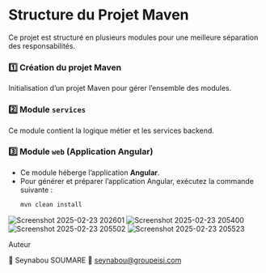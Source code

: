 # **Structure du Projet Maven**  

Ce projet est structuré en plusieurs modules pour une meilleure séparation des responsabilités.  

### **1️⃣ Création du projet Maven**  
Initialisation d’un projet Maven pour gérer l’ensemble des modules.  

### **2️⃣ Module `services`**  
Ce module contient la logique métier et les services backend.  

### **3️⃣ Module `web` (Application Angular)**  
- Ce module héberge l’application **Angular**.  
- Pour générer et préparer l’application Angular, exécutez la commande suivante :  
  ```sh
  mvn clean install
  ```  

![Screenshot 2025-02-23 202601](https://github.com/user-attachments/assets/dbafcf7c-76c6-4972-8682-89e3b7a2716e)
![Screenshot 2025-02-23 205400](https://github.com/user-attachments/assets/c94fab0f-636c-4710-bdc0-2b2be9876d2f)
![Screenshot 2025-02-23 205502](https://github.com/user-attachments/assets/39b790ee-79bf-49d6-8d1e-661c54e37b97)
![Screenshot 2025-02-23 205523](https://github.com/user-attachments/assets/3ec2e39c-b299-49d5-a366-f1e0f1af57b5)

Auteur

👤 Seynabou SOUMARE 📧 seynabou@groupeisi.com
